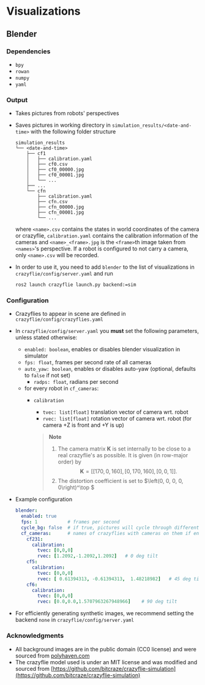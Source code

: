 # Visualizations

## Blender

### Dependencies

- `bpy`
- `rowan`
- `numpy` 
- `yaml` 

### Output
- Takes pictures from robots' perspectives
- Saves pictures in working directory in `simulation_results/<date-and-time>` with the following folder structure

    ```
    simulation_results
    └── <date-and-time>
        ├── cf1
        │   ├── calibration.yaml
        │   ├── cf0.csv
        │   ├── cf0_00000.jpg
        │   ├── cf0_00001.jpg
        │   └── ...
        ├── ...
        └── cfn
            ├── calibration.yaml
            ├── cfn.csv
            ├── cfn_00000.jpg
            ├── cfn_00001.jpg
            └── ...
    ```
    where `<name>.csv` contains the states in world coordinates of the camera or crazyflie, `calibration.yaml` contains the calibration information of the cameras and 
    `<name>_<frame>.jpg` is the `<frame>`th image taken from `<names>`'s perspective. If a robot is configured to not carry a camera, only `<name>.csv` will be recorded. 
- In order to use it, you need to add `blender` to the list of visualizations in `crazyflie/config/server.yaml` and run 

    ```sh
    ros2 launch crazyflie launch.py backend:=sim
    ```

### Configuration
- Crazyflies to appear in scene are defined in `crazyflie/config/crazyflies.yaml` 
- In `crazyflie/config/server.yaml` you **must** set the following parameters, unless stated otherwise:
    * `enabled: boolean`, enables or disables blender visualization in simulator
    * `fps: float`, frames per second rate of all cameras  
    * `auto_yaw: boolean`, enables or disables auto-yaw (optional, defaults to `false` if not set)
        - `radps: float`, radians per second
    * for every robot in `cf_cameras`:
        - `calibration`
            * `tvec: list[float]` translation vector of camera wrt. robot
            * `rvec: list[float]` rotation vector of camera wrt. robot (for camera +Z is front and +Y is up)  

            > **Note**
            > 1. The camera matrix $\mathbf K$ is set internally to be close to a real crazyflie's as possible.
            > It is given (in row-major order) by $$\mathbf  K = \left[ [170, 0, 160], [0, 170, 160], [0, 0, 1] \right].$$
            > 2. The distortion coefficient is set to $\left(0, 0, 0, 0, 0\right)^\top $

- Example configuration

    ```yaml
    blender:
      enabled: true
      fps: 1           # frames per second
      cycle_bg: false  # if true, pictures will cycle through different environemt background images (useful for synthetic image generation). Otherwise a single environment background image will be used
      cf_cameras:      # names of crazyflies with cameras on them if enabled in `crazyflies.yaml`
        cf231:
          calibration:
            tvec: [0,0,0]
            rvec: [1.2092,-1.2092,1.2092]   # 0 deg tilt
        cf5:
          calibration:
            tvec: [0,0,0]
            rvec: [ 0.61394313, -0.61394313,  1.48218982]   # 45 deg tilt
        cf6:
          calibration:
            tvec: [0,0,0]
            rvec: [0.0,0.0,1.5707963267948966]    # 90 deg tilt
    ```

- For efficiently generating synthetic images, we recommend setting the backend `none` in `crazyflie/config/server.yaml` 

### Acknowledgments 

- All background images are in the public domain (CC0 license) and were sourced from [polyhaven.com](https://polyhaven.com/) 
- The crazyflie model used is under an MIT license and was modified and sourced from [https://github.com/bitcraze/crazyflie-simulation](https://github.com/bitcraze/crazyflie-simulation)

